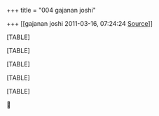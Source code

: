 +++
title = "004 gajanan joshi"

+++
[[gajanan joshi	2011-03-16, 07:24:24 [Source](https://groups.google.com/g/samskrita/c/SkBdsgqihJw)]]



[TABLE]

[TABLE]

[TABLE]

[TABLE]

[TABLE]



